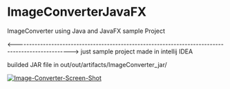 # ImageConverterJavaFX
ImageConverter using Java and JavaFX sample Project

<-------------------------------------------------------------------------------------------------->
just sample project made in intellij IDEA

builded JAR file in out/out/artifacts/ImageConverter_jar/

<a href="https://imgbb.com/"><img src="https://i.ibb.co/f80g7V7/Image-Converter-Screen-Shot.png" alt="Image-Converter-Screen-Shot" border="0"></a>
